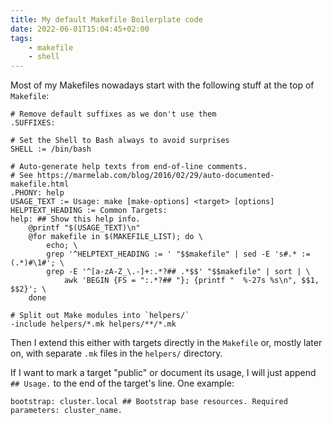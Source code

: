 ```yaml
---
title: My default Makefile Boilerplate code
date: 2022-06-01T15:04:45+02:00
tags:
    - makefile
    - shell
---
```


Most of my Makefiles nowadays start with the following stuff at the top of `Makefile`:

```make
# Remove default suffixes as we don't use them
.SUFFIXES:

# Set the Shell to Bash always to avoid surprises
SHELL := /bin/bash

# Auto-generate help texts from end-of-line comments.
# See https://marmelab.com/blog/2016/02/29/auto-documented-makefile.html
.PHONY: help
USAGE_TEXT := Usage: make [make-options] <target> [options]
HELPTEXT_HEADING := Common Targets:
help: ## Show this help info.
	@printf "$(USAGE_TEXT)\n"
	@for makefile in $(MAKEFILE_LIST); do \
		echo; \
		grep '^HELPTEXT_HEADING := ' "$$makefile" | sed -E 's#.* := (.*)#\1#'; \
		grep -E '^[a-zA-Z_\.-]+:.*?## .*$$' "$$makefile" | sort | \
			awk 'BEGIN {FS = ":.*?## "}; {printf "  %-27s %s\n", $$1, $$2}'; \
	done

# Split out Make modules into `helpers/`
-include helpers/*.mk helpers/**/*.mk
```

Then I extend this either with targets directly in the `Makefile` or, mostly later on, with separate `.mk` files in the `helpers/` directory.

If I want to mark a target "public" or document its usage, I will just append ` ## Usage.` to the end of the target's line.
One example:

```make
bootstrap: cluster.local ## Bootstrap base resources. Required parameters: cluster_name.
```
